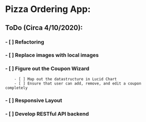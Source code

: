 # Pizza Ordering App:

## ToDo (Circa 4/10/2020):

### - [ ] Refactoring
### - [ ] Replace images with local images
### - [ ] Figure out the Coupon Wizard
        - [ ] Map out the datastructure in Lucid Chart
        - [ ] Ensure that user can add, remove, and edit a coupon completely
### - [ ] Responsive Layout 
### - [ ] Develop RESTful API backend 